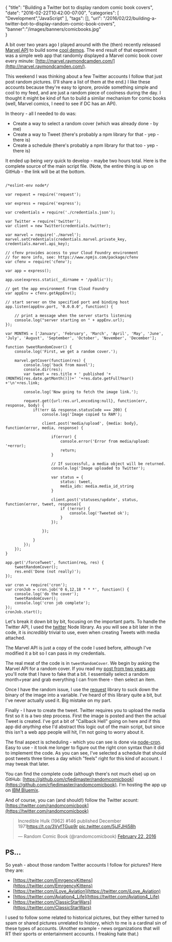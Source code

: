 
{
	"title": "Building a Twitter bot to display random comic book covers",
	"date": "2016-02-22T10:42:00-07:00",
	"categories": [
		"Development","JavaScript"
	],
	"tags": [],
	"url": "/2016/02/22/building-a-twitter-bot-to-display-random-comic-book-covers",
    "banner":"/images/banners/comicbooks.jpg"	
}

A bit over two years ago I played around with the (then) recently released [Marvel API](http://developer.marvel.com/) to build some [cool demos](http://www.raymondcamden.com/2014/02/02/Examples-of-the-Marvel-API/). The end result of that experiment was a simple web app that randomly displayed a Marvel comic book cover every minute: 
[http://marvel.raymondcamden.com/](http://marvel.raymondcamden.com/).

This weekend I was thinking about a few Twitter accounts I follow that just post random pictures. (I'll share a list of them at the end.) I like these accounts because they're easy to ignore, provide something simple and cool to my feed, and are just a random piece of coolness during the day. I thought it might be kind of fun to build a similar mechanism for comic books (well, Marvel comics, I need to see if DC has an API). 

In theory - all I needed to do was:

* Create a way to select a random cover (which was already done - by me)
* Create a way to Tweet (there's probably a npm library for that - yep - there is)
* Create a schedule (there's probably a npm library for that too - yep - there is)

It ended up being *very* quick to develop - maybe two hours total. Here is the complete source of the main script file. (Note, the entire thing is up on GitHub - the link will be at the bottom.

<pre><code class="language-javascript">
&#x2F;*eslint-env node*&#x2F;

var request = require(&#x27;request&#x27;);

var express = require(&#x27;express&#x27;);

var credentials = require(&#x27;.&#x2F;credentials.json&#x27;);

var Twitter = require(&#x27;twitter&#x27;);
var client = new Twitter(credentials.twitter);

var marvel = require(&#x27;.&#x2F;marvel&#x27;);
marvel.setCredentials(credentials.marvel.private_key, credentials.marvel.api_key);

&#x2F;&#x2F; cfenv provides access to your Cloud Foundry environment
&#x2F;&#x2F; for more info, see: https:&#x2F;&#x2F;www.npmjs.com&#x2F;package&#x2F;cfenv
var cfenv = require(&#x27;cfenv&#x27;);

var app = express();

app.use(express.static(__dirname + &#x27;&#x2F;public&#x27;));

&#x2F;&#x2F; get the app environment from Cloud Foundry
var appEnv = cfenv.getAppEnv();

&#x2F;&#x2F; start server on the specified port and binding host
app.listen(appEnv.port, &#x27;0.0.0.0&#x27;, function() {

	&#x2F;&#x2F; print a message when the server starts listening
	console.log(&quot;server starting on &quot; + appEnv.url);
});

var MONTHS = [&#x27;January&#x27;, &#x27;February&#x27;, &#x27;March&#x27;, &#x27;April&#x27;, &#x27;May&#x27;, &#x27;June&#x27;, &#x27;July&#x27;, &#x27;August&#x27;, &#x27;September&#x27;, &#x27;October&#x27;, &#x27;November&#x27;, &#x27;December&#x27;];

function tweetRandomCover() {
	console.log(&#x27;First, we get a random cover.&#x27;);

	marvel.getCover(function(res) {
		console.log(&#x27;back from mavel&#x27;);
		console.dir(res);
		var tweet = res.title + &#x27; published &#x27;+(MONTHS[res.date.getMonth()])+&#x27; &#x27;+res.date.getFullYear() +&#x27;\n&#x27;+res.link;
		
		console.log(&#x27;Now going to fetch the image link.&#x27;);

		request.get({url:res.url,encoding:null}, function(err, response, body) {
			if(!err &amp;&amp; response.statusCode === 200) {
				console.log(&#x27;Image copied to RAM&#x27;);

				client.post(&#x27;media&#x2F;upload&#x27;, {media: body}, function(error, media, response) {

					if(error) {
						console.error(&#x27;Error from media&#x2F;upload: &#x27;+error);
						return;	
					}
					
					&#x2F;&#x2F; If successful, a media object will be returned.
					console.log(&#x27;Image uploaded to Twitter&#x27;);

					var status = {
						status: tweet,
						media_ids: media.media_id_string 
					}

					client.post(&#x27;statuses&#x2F;update&#x27;, status, function(error, tweet, response){
						if (!error) {
							console.log(&#x27;Tweeted ok&#x27;);
						}
					});

				});
						
			}
		});
	});	
}

app.get(&#x27;&#x2F;forceTweet&#x27;, function(req, res) {
	tweetRandomCover();
	res.end(&#x27;Done (not really)&#x27;);
});

var cron = require(&#x27;cron&#x27;);
var cronJob = cron.job(&#x27;0 6,12,18 * * *&#x27;, function() {
	console.log(&#x27;do the cover&#x27;);
	tweetRandomCover();	
	console.log(&#x27;cron job complete&#x27;);
});
cronJob.start();
</code></pre>

Let's break it down bit by bit, focusing on the important parts. To handle the Twitter API, I used the [twitter](https://www.npmjs.com/package/twitter) Node library. As you will see a bit later in the code, it is *incredibly* trivial to use, even when creating Tweets with media attached. 

The Marvel API is just a copy of the code I used before, although I've modified it a bit so I can pass in my credentials. 

The real meat of the code is in `tweetRandomCover`. We begin by asking the Marvel API for a random cover. If you read my [post from two years ago](http://www.raymondcamden.com/2014/02/02/Examples-of-the-Marvel-API/) you'll note that I have to fake that a bit. I essentially select a random month+year and grab everything I can from there - then select an item. 

Once I have the random issue, I use the [request](https://github.com/request/request) library to suck down the binary of the image into a variable. I've heard of this library quite a bit, but I've never actually used it. Big mistake on my part.

Finally - I have to create the tweet. Twitter requires you to upload the media first so it is a two step process. First the image is posted and then the actual Tweet is created. I've got a bit of "Callback Hell" going on here and if this app did *anything* else I'd abstract this logic out of the main script, but since this isn't a web app people will hit, I'm not going to worry about it.

The final aspect is scheduling - which you can see is done via [node-cron](https://github.com/ncb000gt/node-cron). Easy to use - it took me longer to figure out the right cron syntax than it did to implement the code. As you can see, I've selected a schedule that should post tweets three times a day which "feels" right for this kind of account. I may tweak that later.

You can find the complete code (although there's not much else) up on GitHub: [https://github.com/cfjedimaster/randomcomicbook](https://github.com/cfjedimaster/randomcomicbook). I'm hosting the app up on [IBM Bluemix](https://ibm.biz/IBM-Bluemix).

And of course, you can (and should!) follow the Twitter acount: [https://twitter.com/randomcomicbook](https://twitter.com/randomcomicbook)

<blockquote class="twitter-tweet" data-lang="en"><p lang="en" dir="ltr">Incredible Hulk (1962) #146 published December 1971<a href="https://t.co/3VyfTGup9r">https://t.co/3VyfTGup9r</a> <a href="https://t.co/5jJFJHj58h">pic.twitter.com/5jJFJHj58h</a></p>&mdash; Random Comic Book (@randomcomicbook) <a href="https://twitter.com/randomcomicbook/status/701813244017528833">February 22, 2016</a></blockquote>
<script async src="//platform.twitter.com/widgets.js" charset="utf-8"></script>

## PS...

So yeah - about those random Twitter accounts I follow for pictures? Here they are:

* [https://twitter.com/EmrgencyKittens](https://twitter.com/EmrgencyKittens)
* [https://twitter.com/iLove_Aviation](https://twitter.com/iLove_Aviation)
* [https://twitter.com/Aviation4_Life](https://twitter.com/Aviation4_Life)
* [https://twitter.com/ClassicStarWars](https://twitter.com/ClassicStarWars)

I used to follow some related to historical pictures, but they either turned to spam or shared pictures unrelated to history, which to me is a cardinal sin of these types of accounts. (Another example - news organizations that will RT their sports or entertainment accounts. I freaking hate that.)

